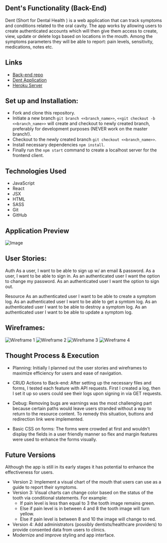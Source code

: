 ## Dent's Functionality (Back-End)
 Dent (Short for Dental Health ) is a web application that can track symptoms and conditions related to the oral cavity. The app works by allowing users to create authenticated accounts which will then give them access to create, view, update or delete logs based on locations in the mouth. Among the symptoms parameters they will be able to report: pain levels, sensitivity, medications, notes etc.

## Links
* [Back-end repo](https://github.com/Jp293/Dent-rails-development)
* [Dent Application](https://Jp293.github.io/Dent-react-client)
* [Heroku Server](https://dent-rails-development.herokuapp.com/)

## Set up and Installation:

* Fork and clone this repository.
* Initiate a new branch `git branch <<branch_name>>`, `<<git checkout -b <<branch_name>>` will create and checkout to newly created branch, preferably for development purposes (NEVER work on the master branch!).
* Checkout to the newly created branch `git checkout <<branch_name>>`.
* Install necessary dependencies `npm install`.
* Finally run  the `npm start` command to create a localhost server for the frontend client.

## Technologies Used

* JavaScript
* React
* JSX
* HTML
* SASS
* Git
* GitHub

## Application Preview

![Image](https://i.imgur.com/hbs20sh.png)

## User Stories:
Auth
As a user, I want to be able to sign up w/ an email & password.
As a user, I want to be able to sign in.
As an authenticated user I want the option to change my password.
As an authenticated user I want the option to sign out.

Resource
As an authenticated user I want to be able to create a symptom log.
As an authenticated user I want to be able to get a symtom log.
As an authenticated user I want to be able to destroy a symptom log.
As an authenticated user I want to be able to update a symptom log.



## Wireframes:

![Wireframe 1](https://i.imgur.com/ZDEwwXx.png)
![Wireframe 2](https://i.imgur.com/d6WqHpp.png)
![Wireframe 3](https://i.imgur.com/eD3dkyA.png)
![Wireframe 4](https://i.imgur.com/g2rwV71.png)



## Thought Process & Execution

* Planning: Initially I planned out the user stories and wireframes to maximize
  efficiency for users and ease of navigation.

* CRUD Actions to Back-end: After setting up the necessary files and forms, I
  tested each feature with API requests. First I created a log, then I set it up so users
  could see their logs upon signing in via GET requests.

* Debug: Removing bugs are warnings was the most challenging part because certain paths
  would leave users stranded without a way to return to the resource content. To remedy
  this situation, buttons and redirection link were implemented.

* Basic CSS on forms: The forms were crowded at first and wouldn't display the
  fields in a user friendly manner so flex and margin features were used to enhance
  the forms visually.



## Future Versions

Although the app is still in its early stages it has potential to enhance the effectiveness for users.
* Version 2: Implement a visual chart of the mouth that users can use as a guide to report their symptoms.
* Version 3: Visual charts can change color based on the status of the tooth via conditional statements. For example:
  - If pain level is less than equal to 3 the tooth image remains green.
  - Else if pain level is in between 4 and 8 the tooth image will turn yellow.
  - Else if pain level is between 8 and 10 the image will change to red.
* Version 4: Add administrators (possibly dentists/healthcare providers) to provide consented data from users to clinics.
* Modernize and improve styling and app interface.
